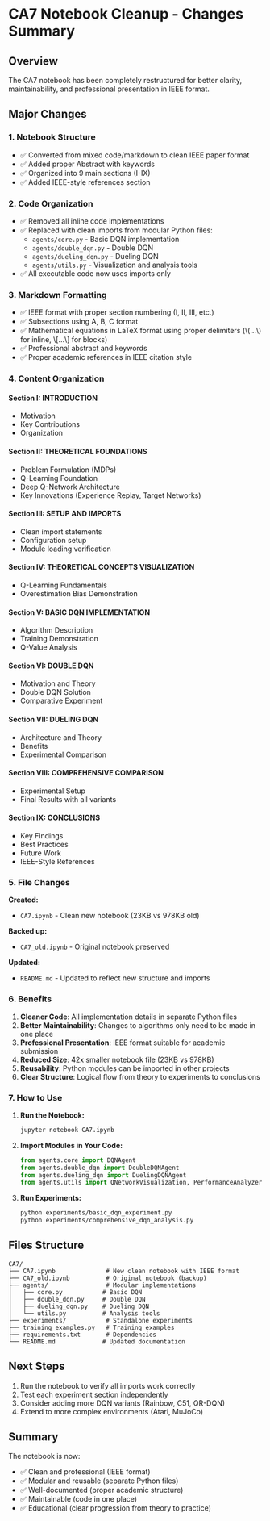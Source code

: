 # CA7 Notebook Cleanup - Changes Summary

## Overview

The CA7 notebook has been completely restructured for better clarity, maintainability, and professional presentation in IEEE format.

## Major Changes

### 1. **Notebook Structure**

- ✅ Converted from mixed code/markdown to clean IEEE paper format
- ✅ Added proper Abstract with keywords
- ✅ Organized into 9 main sections (I-IX)
- ✅ Added IEEE-style references section

### 2. **Code Organization**

- ✅ Removed all inline code implementations
- ✅ Replaced with clean imports from modular Python files:
  - `agents/core.py` - Basic DQN implementation
  - `agents/double_dqn.py` - Double DQN
  - `agents/dueling_dqn.py` - Dueling DQN
  - `agents/utils.py` - Visualization and analysis tools
- ✅ All executable code now uses imports only

### 3. **Markdown Formatting**

- ✅ IEEE format with proper section numbering (I, II, III, etc.)
- ✅ Subsections using A, B, C format
- ✅ Mathematical equations in LaTeX format using proper delimiters (\\(...\\) for inline, \\[...\\] for blocks)
- ✅ Professional abstract and keywords
- ✅ Proper academic references in IEEE citation style

### 4. **Content Organization**

#### Section I: INTRODUCTION

- Motivation
- Key Contributions
- Organization

#### Section II: THEORETICAL FOUNDATIONS

- Problem Formulation (MDPs)
- Q-Learning Foundation
- Deep Q-Network Architecture
- Key Innovations (Experience Replay, Target Networks)

#### Section III: SETUP AND IMPORTS

- Clean import statements
- Configuration setup
- Module loading verification

#### Section IV: THEORETICAL CONCEPTS VISUALIZATION

- Q-Learning Fundamentals
- Overestimation Bias Demonstration

#### Section V: BASIC DQN IMPLEMENTATION

- Algorithm Description
- Training Demonstration
- Q-Value Analysis

#### Section VI: DOUBLE DQN

- Motivation and Theory
- Double DQN Solution
- Comparative Experiment

#### Section VII: DUELING DQN

- Architecture and Theory
- Benefits
- Experimental Comparison

#### Section VIII: COMPREHENSIVE COMPARISON

- Experimental Setup
- Final Results with all variants

#### Section IX: CONCLUSIONS

- Key Findings
- Best Practices
- Future Work
- IEEE-Style References

### 5. **File Changes**

**Created:**

- `CA7.ipynb` - Clean new notebook (23KB vs 978KB old)

**Backed up:**

- `CA7_old.ipynb` - Original notebook preserved

**Updated:**

- `README.md` - Updated to reflect new structure and imports

### 6. **Benefits**

1. **Cleaner Code**: All implementation details in separate Python files
2. **Better Maintainability**: Changes to algorithms only need to be made in one place
3. **Professional Presentation**: IEEE format suitable for academic submission
4. **Reduced Size**: 42x smaller notebook file (23KB vs 978KB)
5. **Reusability**: Python modules can be imported in other projects
6. **Clear Structure**: Logical flow from theory to experiments to conclusions

### 7. **How to Use**

1. **Run the Notebook:**

   ```bash
   jupyter notebook CA7.ipynb
   ```

2. **Import Modules in Your Code:**

   ```python
   from agents.core import DQNAgent
   from agents.double_dqn import DoubleDQNAgent
   from agents.dueling_dqn import DuelingDQNAgent
   from agents.utils import QNetworkVisualization, PerformanceAnalyzer
   ```

3. **Run Experiments:**
   ```bash
   python experiments/basic_dqn_experiment.py
   python experiments/comprehensive_dqn_analysis.py
   ```

## Files Structure

```
CA7/
├── CA7.ipynb              # New clean notebook with IEEE format
├── CA7_old.ipynb          # Original notebook (backup)
├── agents/                # Modular implementations
│   ├── core.py           # Basic DQN
│   ├── double_dqn.py     # Double DQN
│   ├── dueling_dqn.py    # Dueling DQN
│   └── utils.py          # Analysis tools
├── experiments/           # Standalone experiments
├── training_examples.py   # Training examples
├── requirements.txt       # Dependencies
└── README.md             # Updated documentation
```

## Next Steps

1. Run the notebook to verify all imports work correctly
2. Test each experiment section independently
3. Consider adding more DQN variants (Rainbow, C51, QR-DQN)
4. Extend to more complex environments (Atari, MuJoCo)

## Summary

The notebook is now:

- ✅ Clean and professional (IEEE format)
- ✅ Modular and reusable (separate Python files)
- ✅ Well-documented (proper academic structure)
- ✅ Maintainable (code in one place)
- ✅ Educational (clear progression from theory to practice)
